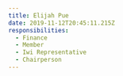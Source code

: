 ```yaml
---
title: Elijah Pue
date: 2019-11-12T20:45:11.215Z
responsibilities:
  - Finance
  - Member
  - Iwi Representative
  - Chairperson
---
```


